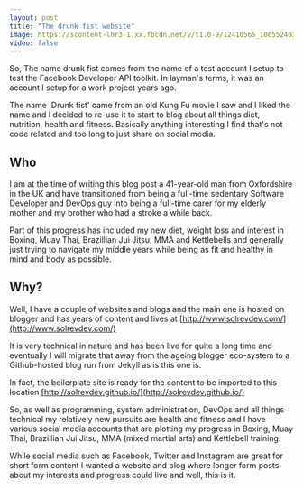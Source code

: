 ```yaml
---
layout: post
title: "The drunk fist website"
image: https://scontent-lhr3-1.xx.fbcdn.net/v/t1.0-9/12410565_1005524036178134_223577149253910646_n.jpg?oh=672fc561dcffa0e5daede617f71f30af&oe=5809EEDD
video: false
---
```


So, The name drunk fist comes from the name of a test account I setup to test the Facebook Developer API toolkit. In layman's terms, it was an account I setup for a work project years ago.

The name 'Drunk fist' came from an old Kung Fu movie I saw and I liked the name and I decided to re-use it to start to blog about all things diet, nutrition, health and fitness. Basically anything interesting I find that's not code related and too long to just share on social media.

Who
---

I am at the time of writing this blog post a 41-year-old man from Oxfordshire in the UK and have transitioned from being a full-time sedentary Software Developer and DevOps guy into being a full-time carer for my elderly mother and my brother who had a stroke a while back. 


Part of this progress has included my new diet, weight loss and interest in Boxing, Muay Thai, Brazillian Jui Jitsu, MMA and Kettlebells and generally just trying to navigate my middle years while being as fit and healthy in mind and body as possible. 


Why?
---

Well, I have a couple of websites and blogs and the main one is hosted on blogger and has years of content and lives at [http://www.solrevdev.com/](http://www.solrevdev.com/) 


It is very technical in nature and has been live for quite a long time and eventually I will migrate that away from the ageing blogger eco-system to a Github-hosted blog run from Jekyll as is this one is.  


In fact, the boilerplate site is ready for the content to be imported to this location [http://solrevdev.github.io/](http://solrevdev.github.io/)


So, as well as programming, system administration, DevOps and all things technical my relatively new pursuits are health and fitness and I have various social media accounts that are plotting my progress in Boxing, Muay Thai, Brazillian Jui Jitsu, MMA (mixed martial arts) and Kettlebell training. 


While social media such as Facebook, Twitter and Instagram are great for short form content I wanted a website and blog where  longer form posts about my interests and progress could live and well, this is it.
